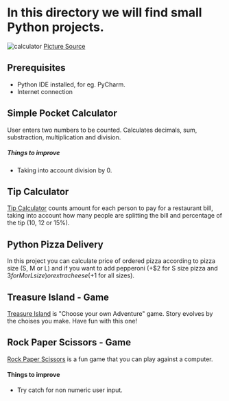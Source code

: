 # In this directory we will find small Python projects.

![calculator](https://user-images.githubusercontent.com/80334153/155100040-1b1c7b44-06d3-4c79-af4a-f7ab5dac35d9.PNG)
[Picture Source](https://uk.pcmag.com/gadgets/75299/nerd-alert-7-iconic-calculators-of-yore)

## Prerequisites
- Python IDE installed, for eg. PyCharm. 
- Internet connection

## Simple Pocket Calculator
User enters two numbers to be counted. Calculates decimals, sum, substraction, multiplication and division.

##### Things to improve
- Taking into account division by 0.

## Tip Calculator
[Tip Calculator](https://replit.com/@Irina-NicoleNic/tip-calculator-start#main.py) counts amount for each person to pay for a restaurant bill, 
taking into account how many people are splitting the bill and percentage of the tip (10, 12 or 15%).

## Python Pizza Delivery
In this project you can calculate price of ordered pizza according to pizza size (S, M or L) and 
if you want to add pepperoni (+$2 for S size pizza and $3 for M or L size) or extra cheese (+$1 for all sizes).

## Treasure Island - Game
[Treasure Island](https://replit.com/@Irina-NicoleNic/treasure-island-start-1#main.py) is "Choose your own Adventure" game. Story evolves by the choises you make. 
Have fun with this one!

## Rock Paper Scissors - Game
[Rock Paper Scissors](https://replit.com/@Irina-NicoleNic/rock-paper-scissors-start#main.py) is a fun game that you can play against a computer.
#### Things to improve
- Try catch for non numeric user input.
